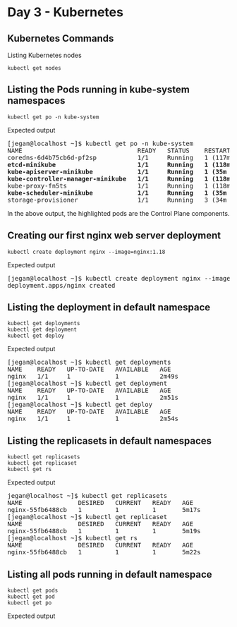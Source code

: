 # Day 3 - Kubernetes


## Kubernetes Commands

Listing Kubernetes nodes 
```
kubectl get nodes
```

## Listing the Pods running in kube-system namespaces
```
kubectl get po -n kube-system
```

Expected output
<pre>
[jegan@localhost ~]$ kubectl get po -n kube-system
NAME                               READY   STATUS    RESTARTS       AGE
coredns-6d4b75cb6d-pf2sp           1/1     Running   1 (117m ago)   124m
<b>etcd-minikube                      1/1     Running   1 (118m ago)   124m</b>
<b>kube-apiserver-minikube            1/1     Running   1 (35m ago)    124m</b>
<b>kube-controller-manager-minikube   1/1     Running   1 (118m ago)   124m</b>
kube-proxy-fn5ts                   1/1     Running   1 (118m ago)   124m
<b>kube-scheduler-minikube            1/1     Running   1 (35m ago)    124m</b>
storage-provisioner                1/1     Running   3 (34m ago)    124m
</pre>

In the above output, the highlighted pods are the Control Plane components.

## Creating our first nginx web server deployment
```
kubectl create deployment nginx --image=nginx:1.18
```
Expected output
<pre>
[jegan@localhost ~]$ kubectl create deployment nginx --image=nginx:1.18
deployment.apps/nginx created
</pre>

## Listing the deployment in default namespace
```
kubectl get deployments
kubectl get deployment
kubectl get deploy
```

Expected output
<pre>
[jegan@localhost ~]$ kubectl get deployments
NAME    READY   UP-TO-DATE   AVAILABLE   AGE
nginx   1/1     1            1           2m49s
[jegan@localhost ~]$ kubectl get deployment
NAME    READY   UP-TO-DATE   AVAILABLE   AGE
nginx   1/1     1            1           2m51s
[jegan@localhost ~]$ kubectl get deploy
NAME    READY   UP-TO-DATE   AVAILABLE   AGE
nginx   1/1     1            1           2m54s
</pre>

## Listing the replicasets in default namespaces
```
kubectl get replicasets
kubectl get replicaset
kubectl get rs
```

Expected output
<pre>
jegan@localhost ~]$ kubectl get replicasets
NAME               DESIRED   CURRENT   READY   AGE
nginx-55fb6488cb   1         1         1       5m17s
[jegan@localhost ~]$ kubectl get replicaset
NAME               DESIRED   CURRENT   READY   AGE
nginx-55fb6488cb   1         1         1       5m19s
[jegan@localhost ~]$ kubectl get rs
NAME               DESIRED   CURRENT   READY   AGE
nginx-55fb6488cb   1         1         1       5m22s
</pre>

## Listing all pods running in default namespace
```
kubectl get pods
kubectl get pod
kubectl get po
```

Expected output
<pre>

</pre>
